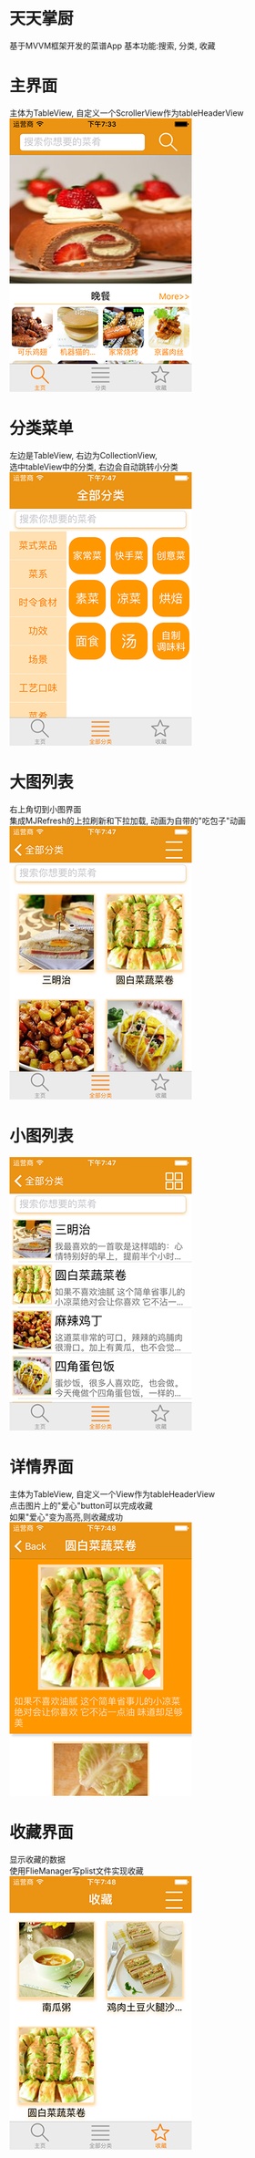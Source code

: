 # 天天掌厨
基于MVVM框架开发的菜谱App
基本功能:搜索, 分类, 收藏
</br>
# 主界面
主体为TableView, 自定义一个ScrollerView作为tableHeaderView
</br>
![image](https://github.com/JackChen1994/Cook_MVVM/blob/master/Images/Image01.png)
# 分类菜单
左边是TableView, 右边为CollectionView,
</br>
选中tableView中的分类, 右边会自动跳转小分类
</br>
![image](https://github.com/JackChen1994/Cook_MVVM/blob/master/Images/Image02.png)
# 大图列表
右上角切到小图界面
</br>
集成MJRefresh的上拉刷新和下拉加载, 动画为自带的"吃包子"动画
</br>
![image](https://github.com/JackChen1994/Cook_MVVM/blob/master/Images/Image03.png)
# 小图列表
![image](https://github.com/JackChen1994/Cook_MVVM/blob/master/Images/Image04.png)
# 详情界面
主体为TableView, 自定义一个View作为tableHeaderView
</br>
点击图片上的"爱心"button可以完成收藏
</br>
如果"爱心"变为高亮,则收藏成功
</br>
![imag主体为TableView, 自定义一个ScrollerView作为tableHeaderViewe](https://github.com/JackChen1994/Cook_MVVM/blob/master/Images/Image05.png)
# 收藏界面
显示收藏的数据
</br>
使用FlieManager写plist文件实现收藏
</br>
![image](https://github.com/JackChen1994/Cook_MVVM/blob/master/Images/Image06.png)
